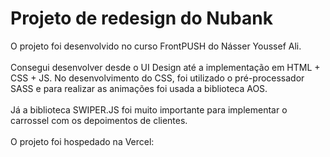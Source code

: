 # Projeto de redesign do Nubank  
O projeto foi desenvolvido no curso FrontPUSH do Násser Youssef Ali. 
<br /><br />
Consegui desenvolver desde o UI Design até a implementação em HTML + CSS + JS. No desenvolvimento do CSS, foi utilizado o pré-processador SASS e para realizar as animações foi usada a biblioteca AOS. 
<br /><br />
Já a biblioteca SWIPER.JS foi muito importante para implementar o carrossel com os depoimentos de clientes. 
<br /><br />
O projeto foi hospedado na Vercel: 
